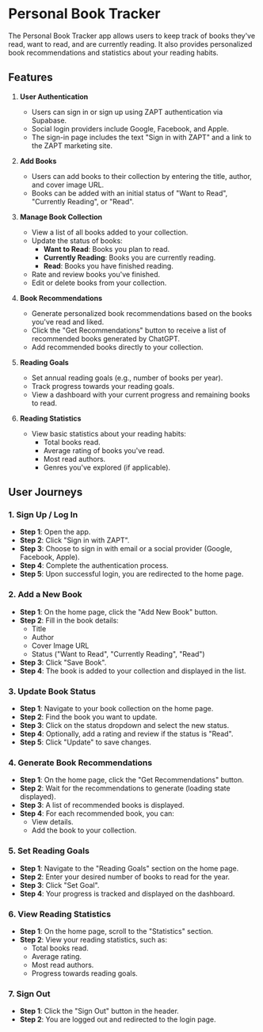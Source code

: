 # Personal Book Tracker

The Personal Book Tracker app allows users to keep track of books they've read, want to read, and are currently reading. It also provides personalized book recommendations and statistics about your reading habits.

## Features

1. **User Authentication**
   - Users can sign in or sign up using ZAPT authentication via Supabase.
   - Social login providers include Google, Facebook, and Apple.
   - The sign-in page includes the text "Sign in with ZAPT" and a link to the ZAPT marketing site.

2. **Add Books**
   - Users can add books to their collection by entering the title, author, and cover image URL.
   - Books can be added with an initial status of "Want to Read", "Currently Reading", or "Read".

3. **Manage Book Collection**
   - View a list of all books added to your collection.
   - Update the status of books:
     - **Want to Read**: Books you plan to read.
     - **Currently Reading**: Books you are currently reading.
     - **Read**: Books you have finished reading.
   - Rate and review books you've finished.
   - Edit or delete books from your collection.

4. **Book Recommendations**
   - Generate personalized book recommendations based on the books you've read and liked.
   - Click the "Get Recommendations" button to receive a list of recommended books generated by ChatGPT.
   - Add recommended books directly to your collection.

5. **Reading Goals**
   - Set annual reading goals (e.g., number of books per year).
   - Track progress towards your reading goals.
   - View a dashboard with your current progress and remaining books to read.

6. **Reading Statistics**
   - View basic statistics about your reading habits:
     - Total books read.
     - Average rating of books you've read.
     - Most read authors.
     - Genres you've explored (if applicable).

## User Journeys

### 1. Sign Up / Log In

- **Step 1**: Open the app.
- **Step 2**: Click "Sign in with ZAPT".
- **Step 3**: Choose to sign in with email or a social provider (Google, Facebook, Apple).
- **Step 4**: Complete the authentication process.
- **Step 5**: Upon successful login, you are redirected to the home page.

### 2. Add a New Book

- **Step 1**: On the home page, click the "Add New Book" button.
- **Step 2**: Fill in the book details:
  - Title
  - Author
  - Cover Image URL
  - Status ("Want to Read", "Currently Reading", "Read")
- **Step 3**: Click "Save Book".
- **Step 4**: The book is added to your collection and displayed in the list.

### 3. Update Book Status

- **Step 1**: Navigate to your book collection on the home page.
- **Step 2**: Find the book you want to update.
- **Step 3**: Click on the status dropdown and select the new status.
- **Step 4**: Optionally, add a rating and review if the status is "Read".
- **Step 5**: Click "Update" to save changes.

### 4. Generate Book Recommendations

- **Step 1**: On the home page, click the "Get Recommendations" button.
- **Step 2**: Wait for the recommendations to generate (loading state displayed).
- **Step 3**: A list of recommended books is displayed.
- **Step 4**: For each recommended book, you can:
  - View details.
  - Add the book to your collection.

### 5. Set Reading Goals

- **Step 1**: Navigate to the "Reading Goals" section on the home page.
- **Step 2**: Enter your desired number of books to read for the year.
- **Step 3**: Click "Set Goal".
- **Step 4**: Your progress is tracked and displayed on the dashboard.

### 6. View Reading Statistics

- **Step 1**: On the home page, scroll to the "Statistics" section.
- **Step 2**: View your reading statistics, such as:
  - Total books read.
  - Average rating.
  - Most read authors.
  - Progress towards reading goals.

### 7. Sign Out

- **Step 1**: Click the "Sign Out" button in the header.
- **Step 2**: You are logged out and redirected to the login page.